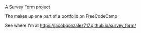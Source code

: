 A Survey Form project

The makes up one part of a portfolio on FreeCodeCamp

See where I'm at https://jacobgonzalez717.github.io/survey_form/
